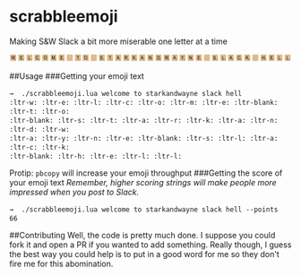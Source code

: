 # scrabbleemoji
Making S&amp;W Slack a bit more miserable one letter at a time

![picture](assets/swscrabble.png)

##Usage
###Getting your emoji text
```
→  ./scrabbleemoji.lua welcome to starkandwayne slack hell
:ltr-w: :ltr-e: :ltr-l: :ltr-c: :ltr-o: :ltr-m: :ltr-e: :ltr-blank: :ltr-t: :ltr-o:
:ltr-blank: :ltr-s: :ltr-t: :ltr-a: :ltr-r: :ltr-k: :ltr-a: :ltr-n: :ltr-d: :ltr-w:
:ltr-a: :ltr-y: :ltr-n: :ltr-e: :ltr-blank: :ltr-s: :ltr-l: :ltr-a: :ltr-c: :ltr-k:
:ltr-blank: :ltr-h: :ltr-e: :ltr-l: :ltr-l:
```

Protip: `pbcopy` will increase your emoji throughput
###Getting the score of your emoji text
_Remember, higher scoring strings will make people more impressed when you post to Slack._
```
→  ./scrabbleemoji.lua welcome to starkandwayne slack hell --points
66
```

##Contributing
Well, the code is pretty much done. I suppose you could fork it and open a PR if you wanted
to add something. Really though, I guess the best way you could help is to put in a good
word for me so they don't fire me for this abomination.

